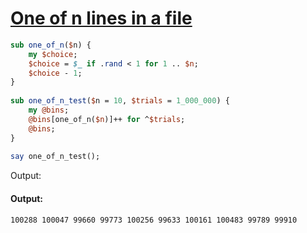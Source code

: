 [1]: https://rosettacode.org/wiki/One_of_n_lines_in_a_file

# [One of n lines in a file][1]

```perl
sub one_of_n($n) {
    my $choice;
    $choice = $_ if .rand < 1 for 1 .. $n;
    $choice - 1;
}
 
sub one_of_n_test($n = 10, $trials = 1_000_000) {
    my @bins;
    @bins[one_of_n($n)]++ for ^$trials;
    @bins;
}
 
say one_of_n_test();
```


Output:


#### Output:
```
100288 100047 99660 99773 100256 99633 100161 100483 99789 99910
```